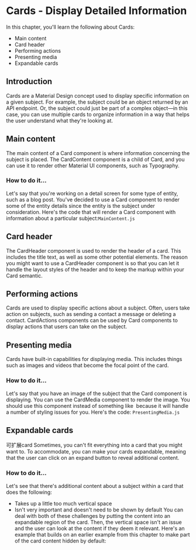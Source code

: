 # Cards - Display Detailed Information
 In this chapter, you'll learn the following about Cards:

- Main content
- Card header
- Performing actions
- Presenting media
- Expandable cards
## Introduction
Cards are a Material Design concept used to display specific information on a given subject. For example, the subject could be an object returned by an API endpoint. Or, the subject could just be part of a complex object—in this case, you can use multiple cards to organize information in a way that helps the user understand what they're looking at.
## Main content
The main content of a Card component is where information concerning the subject is placed. The CardContent component is a child of Card, and you can use it to render other Material UI components, such as Typography.
### How to do it...
Let's say that you're working on a detail screen for some type of entity, such as a blog post. You've decided to use a Card component to render some of the entity details since the entity is the subject under consideration. Here's the code that will render a Card component with information about a particular subject:`MainContent.js`

## Card header
The CardHeader component is used to render the header of a card. This includes the title text, as well as some other potential elements. The reason you might want to use a CardHeader component is so that you can let it handle the layout styles of the header and to keep the markup within your Card semantic.


## Performing actions
Cards are used to display specific actions about a subject. Often, users take action on subjects, such as sending a contact a message or deleting a contact. CardActions components can be used by Card components to display actions that users can take on the subject.

## Presenting media
Cards have built-in capabilities for displaying media. This includes things such as images and videos that become the focal point of the card.

### How to do it...
Let's say that you have an image of the subject that the Card component is displaying. You can use the CardMedia component to render the image. You should use this component instead of something like <img> because it will handle a number of styling issues for you. Here's the code:
`PresentingMedia.js`


## Expandable cards
可扩展card
Sometimes, you can't fit everything into a card that you might want to. To accommodate, you can make your cards expandable, meaning that the user can click on an expand button to reveal additional content.

### How to do it...
Let's see that there's additional content about a subject within a card that does the following:

- Takes up a little too much vertical space
- Isn't very important and doesn't need to be shown by default
You can deal with both of these challenges by putting the content into an expandable region of the card. Then, the vertical space isn't an issue and the user can look at the content if they deem it relevant. Here's an example that builds on an earlier example from this chapter to make part of the card content hidden by default:

